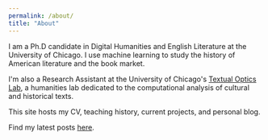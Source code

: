 ```yaml
---
permalink: /about/
title: "About"
---
```


I am a Ph.D candidate in Digital Humanities and English Literature at the University of Chicago. I use machine learning to study the history of American literature and the book market.

I'm also a Research Assistant at the University of Chicago's [Textual Optics Lab](https://textual-optics-lab.uchicago.edu/), a humanities lab dedicated to the computational analysis of cultural and historical texts. 

This site hosts my CV, teaching history, current projects, and personal blog. 

Find my latest posts [here](https://jordanpruett.github.io/).
